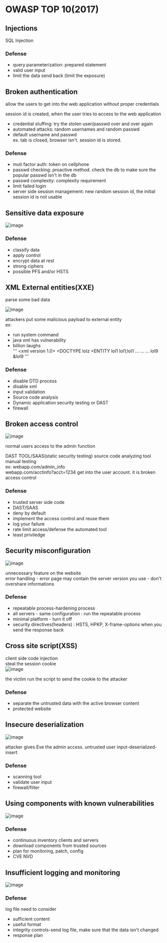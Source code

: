 # OWASP TOP 10(2017)
## Injections
SQL Injection
### Defense
* query parameterization: prepared statement
* valid user input
* limit the data send back (limit the exposure)
## Broken authentication
allow the users to get into the web application without proper credentials

session id is created, when the user tries to access to the web application

* credential stuffing: try the stolen user/passwd over and over again
* automated attacks: random usernames and random passwd
* default username and passwd  
ex. tab is closed, browser isn't. session id is stored.
### Defense
* muti factor auth: token on cellphone
* passwd checking: proactive method. check the db to make sure the popular passwd isn't in the db
* passwd complexity: complexity requirement
* limit failed login
* server side session management: new random session id, the initial session id is not usable
## Sensitive data exposure
![image](https://user-images.githubusercontent.com/57356839/111084890-1043ec80-84eb-11eb-9d07-c30826afd2c4.png)

### Defense
* classify data
* apply control
* encrypt data at rest
* strong ciphers
* possible PFS and/or HSTS
## XML External entities(XXE)
parse some bad data

![image](https://user-images.githubusercontent.com/57356839/111085220-c3611580-84ec-11eb-99bd-9f477e345d5a.png)

attackers put some malicious payload to external entity  
ex: 
* run system command  
* java xml has vulnerability
* billion laughs  
'''
<xml version 1.0>
<DOCTYPE lolz
<ENTITY lol1 lol1;lol1
...
...
...     lol9
<lolz> &lol9 <lolz>
'''
  
### Defense
* disable DTD process
* disable xml
* input validation
* Source code analysis
* Dynamic application security testing or DAST
* firewall

## Broken access control
![image](https://user-images.githubusercontent.com/57356839/111238048-a996ff80-85cc-11eb-835f-22b1df9d6fb7.png)

normal users access to the admin function

DAST TOOL/SAAS(static security testing) source code analyzing tool  
manual testing  
ex: webapp.com/admin_info  
webapp.com/acctinfo?acct=1234 get into the user account. it is broken access control
### Defense
* trusted server side code
* DAST/SAAS
* deny by default
* implement the access control and reuse them
* log your failure
* rate limit access/defense the automated tool
* least priviledge


## Security misconfiguration
![image](https://user-images.githubusercontent.com/57356839/111241009-a737a400-85d2-11eb-8a29-aa8fefd9693a.png)

unnecessary feature on the website  
error handling - error page may contain the server version you use - don't overshare informations  
### Defense
* repeatable process-hardening process
* all servers - same configuration : run the repeatable process
* minimal platform - turn it off
* security directives(headers) : HSTS, HPKP, X-frame-options when you send the response back

## Cross site script(XSS)
client side code injection  
steal the session cookie  
![image](https://user-images.githubusercontent.com/57356839/111242294-41005080-85d5-11eb-864d-6e35e16b6317.png)

the victim run the script to send the cookie to the attacker  
### Defense
* separate the untrusted data with the active browser content
* protected website

## Insecure deserialization
![image](https://user-images.githubusercontent.com/57356839/111492565-27fdb980-8713-11eb-8961-a117f97c7b0c.png)

attacker gives Eve the admin access. 
untrusted user input-deserialized-insert  
### Defense
* scanning tool
* validate user input
* firewall/filter

## Using components with known vulnerabilities
![image](https://user-images.githubusercontent.com/57356839/111493798-46b08000-8714-11eb-80f1-9008bb8800d8.png)

### Defense
* continuous inventory clients and servers
* download components from trusted sources
* plan for monitoring, patch, config
* CVE NVD
## Insufficient logging and monitoring
![image](https://user-images.githubusercontent.com/57356839/111540232-42e92180-8745-11eb-999f-81031d207508.png)

### Defense
log file need to consider  
* sufficient content
* useful format
* integrity controls-send log file, make sure that the data isn't changed
* response plan

